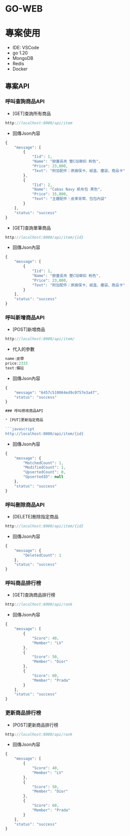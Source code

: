 # GO-WEB

# 專案使用
* IDE: VSCode
* go 1.20
* MongoDB
* Redis
* Docker

## 專案API

### 呼叫查詢商品API

* [GET]查詢所有商品

```javascript
http://localhost:8000/api/item
```

* 回傳Json內容

```javascript
{
    "message": [
        {
            "Iid": 1,
            "Name": "掀蓋長夾 雙C琺瑯扣 粉色",
            "Price": 23,800,
            "Text": "附加配件｜原廠保卡、紙盒、塵袋、商品卡"
        },
		{
            "Iid": 2,
            "Name": "Cabas Navy 帆布包 黑色",
            "Price": 15,800,
            "Text": "主體配件｜皮革背帶、包包內袋"
        }
    ],
    "status": "success"
}
```

* [GET]查詢單筆商品

```javascript
http://localhost:8000/api/item/{id}
```

* 回傳Json內容

```javascript
{
    "message": [
        {
            "Iid": 1,
            "Name": "掀蓋長夾 雙C琺瑯扣 粉色",
            "Price": 23,800,
            "Text": "附加配件｜原廠保卡、紙盒、塵袋、商品卡"
        }
    ],
    "status": "success"
}
```

### 呼叫新增商品API

* [POST]新增商品

```javascript
http://localhost:8000/api/item/
```

* 代入的參數

```javascript
name:皮帶
price:2333
text:備註
```

* 回傳Json內容

```javascript
{
    "message": "6457c510064ed9c0757e3a47",
    "status": "success"
}

### 呼叫修改商品API

* [PUT]更新指定商品

```javascript
http://localhost:8000/api/item/{id}
```

* 回傳Json內容

```javascript
{
    "message": {
        "MatchedCount": 1,
        "ModifiedCount": 1,
        "UpsertedCount": 0,
        "UpsertedID": null
    },
    "status": "success"
}
```

### 呼叫刪除商品API

* [DELETE]刪除指定商品

```javascript
http://localhost:8000/api/item/{id}
```
* 回傳Json內容
```javascript
{
    "message": {
        "DeletedCount": 1
    },
    "status": "success"
}
```

### 呼叫商品排行榜

* [GET]查詢商品排行榜

```javascript
http://localhost:8000/api/rank
```
* 回傳Json內容
```javascript
{
    "message": [
        {
            "Score": 40,
            "Member": "LV"
        },
        {
            "Score": 50,
            "Member": "Dior"
        },
        {
            "Score": 60,
            "Member": "Prada"
        }
    ],
    "status": "success"
}
```

### 更新商品排行榜

* [POST]更新商品排行榜

```javascript
http://localhost:8000/api/rank
```
* 回傳Json內容
```javascript
{
    "message": [
        {
            "Score": 40,
            "Member": "LV"
        },
        {
            "Score": 50,
            "Member": "Dior"
        },
        {
            "Score": 60,
            "Member": "Prada"
        }
    ],
    "status": "success"
}
```